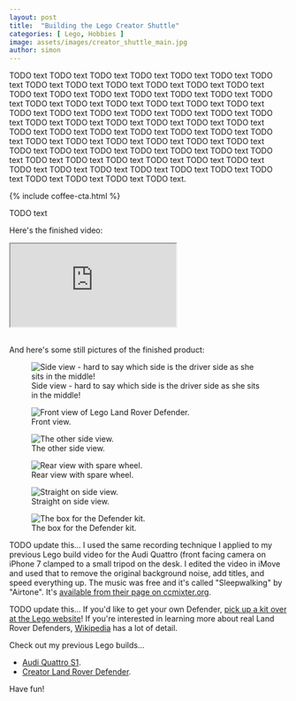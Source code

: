 ```yaml
---
layout: post
title:  "Building the Lego Creator Shuttle"
categories: [ Lego, Hobbies ]
image: assets/images/creator_shuttle_main.jpg
author: simon
---
```


TODO text TODO text TODO text TODO text TODO text TODO text TODO text TODO text TODO text TODO text TODO text TODO text TODO text TODO text TODO text TODO text TODO text TODO text TODO text TODO text TODO text TODO text TODO text TODO text TODO text TODO text TODO text TODO text TODO text TODO text TODO text TODO text TODO text TODO text TODO text TODO text TODO text TODO text TODO text TODO text TODO text TODO text TODO text TODO text TODO text TODO text TODO text TODO text TODO text TODO text TODO text TODO text TODO text TODO text TODO text TODO text TODO text TODO text TODO text TODO text TODO text TODO text TODO text TODO text TODO text TODO text TODO text TODO text TODO text TODO text TODO text TODO text TODO text TODO text TODO text TODO text.

{% include coffee-cta.html %}

TODO text

Here's the finished video:

<div class="embed-responsive embed-responsive-16by9">
  <iframe class="embed-responsive-item" src="https://www.youtube.com/embed/PWMyco_-Lgs" allowfullscreen></iframe>
</div><br/>

And here's some still pictures of the finished product:

<div class="slick-carousel">
    <div>
        <figure class="figure">
        <img src="{{ site.baseurl }}/assets/images/lego_defender_1.jpg" class="figure-img img-fluid" alt="Side view - hard to say which side is the driver side as she sits in the middle!">
        <figcaption class="figure-caption text-center">Side view - hard to say which side is the driver side as she sits in the middle!</figcaption>
        </figure>
    </div>
    <div>
        <figure class="figure">
        <img src="{{ site.baseurl }}/assets/images/lego_defender_2.jpg" class="figure-img img-fluid" alt="Front view of Lego Land Rover Defender.">
        <figcaption class="figure-caption text-center">Front view.</figcaption>
        </figure>
    </div>
    <div>
        <figure class="figure">
        <img src="{{ site.baseurl }}/assets/images/lego_defender_3.jpg" class="figure-img img-fluid" alt="The other side view.">
        <figcaption class="figure-caption text-center">The other side view.</figcaption>
        </figure>
    </div>
    <div>
        <figure class="figure">
        <img src="{{ site.baseurl }}/assets/images/lego_defender_4.jpg" class="figure-img img-fluid" alt="Rear view with spare wheel.">
        <figcaption class="figure-caption text-center">Rear view with spare wheel.</figcaption>
        </figure>
    </div>
    <div>
        <figure class="figure">
        <img src="{{ site.baseurl }}/assets/images/lego_defender_5.jpg" class="figure-img img-fluid" alt="Straight on side view.">
        <figcaption class="figure-caption text-center">Straight on side view.</figcaption>
        </figure>
    </div>
    <div>
        <figure class="figure">
        <img src="{{ site.baseurl }}/assets/images/lego_defender_6.jpg" class="figure-img img-fluid" alt="The box for the Defender kit.">
        <figcaption class="figure-caption text-center">The box for the Defender kit.</figcaption>
        </figure>
    </div>
</div>

TODO update this... I used the same recording technique I applied to my previous Lego build video for the Audi Quattro (front facing camera on iPhone 7 clamped to a small tripod on the desk.  I edited the video in iMove and used that to remove the original background noise, add titles, and speed everything up.  The music was free and it's called "Sleepwalking" by "Airtone".  It's [available from their page on ccmixter.org](https://ccmixter.org/files/airtone/65416).

TODO update this... If you'd like to get your own Defender, [pick up a kit over at the Lego website](https://www.lego.com/en-gb/product/land-rover-classic-defender-40650)!  If you're interested in learning more about real Land Rover Defenders, [Wikipedia](https://en.wikipedia.org/wiki/Land_Rover_Defender) has a lot of detail.

Check out my previous Lego builds... 

* [Audi Quattro S1](/building-the-lego-audi-quattro).  
* [Creator Land Rover Defender](/building-the-lego-creator-land-rover-defender).

Have fun!